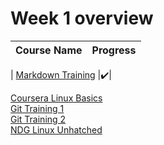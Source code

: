 # Week 1 overview

|Course Name | Progress|
|------------|---------|
                                                      
                                                      
| [Markdown Training](https://www.markdowntutorial.com/) |:heavy_check_mark:|

[Coursera Linux Basics](https://training.github.com/downloads/github-git-cheat-sheet.pdf)   
[Git Training 1](https://lab.github.com)   
[Git Training 2](https://www.coursera.org/learn/version-control-with-git?action=enroll)  
[NDG Linux Unhatched](https://www.netacad.com/courses/os-it/ndg-linux-unhatched)   
